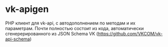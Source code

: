 # vk-apigen

PHP клиент для vk-api, с автодополнением по методам и их параметрам.
Почти полностью состоит из кода, автоматически сгенерерированного
из JSON Schema VK (https://github.com/VKCOM/vk-api-schema)
